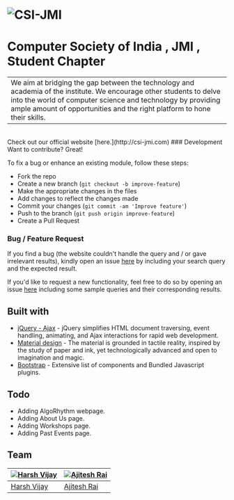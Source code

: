 # ![CSI-JMI](http://csi-jmi.com/assets/img/matrix.png)
# Computer Society of India , JMI , Student Chapter  
<table>
<tr>
<td>
We aim at bridging the gap between the technology and academia of the institute. We encourage other students to delve into the world of computer science and technology by providing ample amount of opportunities and the right platform to hone their skills.
</td>
</tr>
</table>
<br>
Check out our official website [here.](http://csi-jmi.com)
### Development
Want to contribute? Great!

To fix a bug or enhance an existing module, follow these steps:

- Fork the repo
- Create a new branch (`git checkout -b improve-feature`)
- Make the appropriate changes in the files
- Add changes to reflect the changes made
- Commit your changes (`git commit -am 'Improve feature'`)
- Push to the branch (`git push origin improve-feature`)
- Create a Pull Request 

### Bug / Feature Request

If you find a bug (the website couldn't handle the query and / or gave irrelevant results), kindly open an issue [here](https://github.com/JMI-CSI/jmi-csi.github.io/issues/new) by including your search query and the expected result.

If you'd like to request a new functionality, feel free to do so by opening an issue [here](https://github.com/JMI-CSI/jmi-csi.github.io/issues/new) including some sample queries and their corresponding results.


## Built with 

- [jQuery - Ajax](http://www.w3schools.com/jquery/jquery_ref_ajax.asp) - jQuery simplifies HTML document traversing, event handling, animating, and Ajax interactions for rapid web development.
- [Material design](https://material.io/guidelines) - The material is grounded in tactile reality, inspired by the study of paper and ink, yet technologically advanced and open to imagination and magic.
- [Bootstrap](http://getbootstrap.com/) - Extensive list of components and  Bundled Javascript plugins.

## Todo
- Adding AlgoRhythm webpage.
- Adding About Us page.
- Adding Workshops page.
- Adding Past Events page.

## Team

[![Harsh Vijay](https://avatars1.githubusercontent.com/u/12688534?v=3&s=144)](https://github.com/iharsh234)  | [![Ajitesh Rai](https://avatars2.githubusercontent.com/u/16607284?v=3&s=144)](https://github.com/ajiteshr7)
---|---
[Harsh Vijay ](https://github.com/iharsh234) |[Ajitesh Rai](https://github.com/ajiteshr7)

